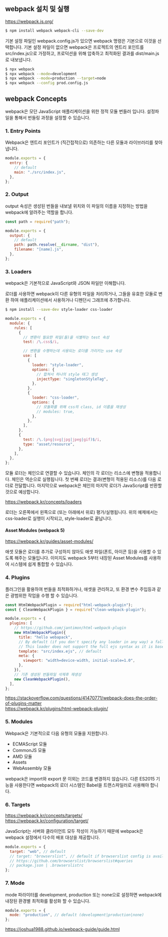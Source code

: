 ## webpack 설치 및 실행

https://webpack.js.org/

```bash
$ npm install webpack webpack-cli --save-dev
```

기본 설정 파일인 webpack.config.js가 있으면 webpack 명령은 기본으로 이것을 선택합니다. 기본 설정 파일이 없으면 webpack은 프로젝트의 엔트리 포인트를 src/index.js으로 가정하고, 프로덕션을 위해 압축하고 최적화된 결과를 dist/main.js로 내보냅니다.

```bash
$ npx webpack
$ npx webpack --mode=development
$ npx webpack --mode=production --target=node
$ npx webpack --config prod.config.js
```

## webpack Concepts

webpack은 모던 JavaScript 애플리케이션을 위한 정적 모듈 번들러 입니다. 설정파일을 통해서 번들링 과정을 설정할 수 있습니다.

### 1. Entry Points

Webpack은 엔트리 포인트가 (직간접적으로) 의존하는 다른 모듈과 라이브러리를 찾아냅니다.

```js
module.exports = {
  entry: {
    // default
    main: "./src/index.js",
  },
};
```

### 2. Output

output 속성은 생성된 번들을 내보낼 위치와 이 파일의 이름을 지정하는 방법을 webpack에 알려주는 역할을 합니다.

```js
const path = require("path");

module.exports = {
  output: {
    // default
    path: path.resolve(__dirname, "dist"),
    filename: "[name].js",
  },
};
```

### 3. Loaders

webpack은 기본적으로 JavaScript와 JSON 파일만 이해합니다.

로더를 사용하면 webpack이 다른 유형의 파일을 처리하거나, 그들을 유효한 모듈로 변환 하여 애플리케이션에서 사용하거나 디펜던시 그래프에 추가합니다.

```bash
$ npm install --save-dev style-loader css-loader
```

```js
module.exports = {
  module: {
    rules: [
      {
        // 변환이 필요한 파일(들)을 식별하는 test 속성
        test: /\.css$/i,

        // 변환을 수행하는데 사용되는 로더를 가리키는 use 속성
        use: [
          {
            loader: "style-loader",
            options: {
              // 합쳐서 하나의 style 태그 생성
              injectType: "singletonStyleTag",
            },
          },
          {
            loader: "css-loader",
            options: {
              // 모듈화를 위해 css의 class, id 이름을 재생성
              // modules: true,
            },
          },
        ],
      },
      {
        test: /\.(png|svg|jpg|jpeg|gif)$/i,
        type: "asset/resource",
      },
    ],
  },
};
```

모듈 로더는 체인으로 연결할 수 있습니다. 체인의 각 로더는 리소스에 변형을 적용합니다. 체인은 역순으로 실행됩니다. 첫 번째 로더는 결과(변형이 적용된 리소스)를 다음 로더로 전달합니다. 마지막으로 webpack은 체인의 마지막 로더가 JavaScript를 반환할 것으로 예상합니다.

https://webpack.kr/concepts/loaders

로더는 오른쪽에서 왼쪽으로 (또는 아래에서 위로) 평가/실행됩니다. 위의 예제에서는 css-loader로 실행이 시작되고, style-loader로 끝납니다.

#### Asset Modules (webpack 5)

https://webpack.kr/guides/asset-modules/

애셋 모듈은 로더를 추가로 구성하지 않아도 애셋 파일(폰트, 아이콘 등)을 사용할 수 있도록 해주는 모듈입니다. 이미지도 webpack 5부터 내장된 Asset Modules를 사용하여 시스템에 쉽게 통합할 수 있습니다.

### 4. Plugins

플러그인을 활용하여 번들을 최적화하거나, 애셋을 관리하고, 또 환경 변수 주입등과 같은 광범위한 작업을 수행 할 수 있습니다.

```js
const HtmlWebpackPlugin = require("html-webpack-plugin");
const { CleanWebpackPlugin } = require("clean-webpack-plugin");

module.exports = {
  plugins: [
    // https://github.com/jantimon/html-webpack-plugin
    new HtmlWebpackPlugin({
      title: "hello webapack",
      // By default (if you don't specify any loader in any way) a fallback ejs loader kicks in.
      // This loader does not support the full ejs syntax as it is based on lodash template.
      template: "src/index.ejs", // default
      meta: {
        viewport: "width=device-width, initial-scale=1.0",
      },
    }),
    // 기존 생성된 번들파일 삭제후 재생성
    new CleanWebpackPlugin(),
  ],
};
```

https://stackoverflow.com/questions/41470771/webpack-does-the-order-of-plugins-matter \
https://webpack.kr/plugins/html-webpack-plugin/

### 5. Modules

Webpack은 기본적으로 다음 유형의 모듈을 지원합니다.

- ECMAScript 모듈
- CommonJS 모듈
- AMD 모듈
- Assets
- WebAssembly 모듈

webpack은 import와 export 문 이외는 코드를 변경하지 않습니다. 다른 ES2015 기능을 사용한다면 webpack의 로더 시스템인 Babel을 트랜스파일러로 사용해야 합니다.

### 6. Targets

https://webpack.kr/concepts/targets/ \
https://webpack.kr/configuration/target/

JavaScript는 서버와 클라이언트 모두 작성이 가능하기 때문에 webpack은 webpack 설정에서 다수의 배포 대상을 제공합니다.

```js
module.exports = {
  target: "web", // default
  // target: "browserslist", // default if browserslist config is available
  // https://github.com/browserslist/browserslist#queries
  // package.json | .browserslistrc
};
```

### 7. Mode

mode 파라미터를 development, production 또는 none으로 설정하면 webpack에 내장된 환경별 최적화를 활성화 할 수 있습니다.

```js
module.exports = {
  mode: "production", // default (development|production|none)
};
```

https://joshua1988.github.io/webpack-guide/guide.html
